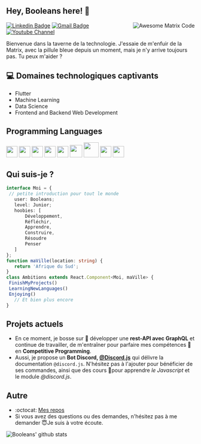 <h2> Hey, Booleans here! 👋</h2>

<img src = 'https://github.com/MarikIshtar007/MarikIshtar007/blob/master/images/matrix.gif' alt = 'Awesome Matrix Code' align='right'/>

[![Linkedin Badge](https://img.shields.io/badge/-haanyali-blue?style=flat-square&logo=Linkedin&logoColor=white&link=https://www.linkedin.com/in/haany-ali)](https://www.linkedin.com/in/haany-ali) [![Gmail Badge](https://img.shields.io/badge/-asterp04@gmail.com-c14438?style=flat-square&logo=Gmail&logoColor=white&link=mailto:asterp04@gmail.com)](mailto:asterp04@gmail.com) [![Youtube Channel](https://img.shields.io/badge/-The%20Broke%20Coder-c14438?style=flat-square&logo=Youtube&link=https://www.youtube.com/channel/UCietjxpksncMdOUkycv5nqA)](https://www.youtube.com/channel/UCietjxpksncMdOUkycv5nqA)

Bienvenue dans la taverne de la technologie. J'essaie de m'enfuir de la Matrix, avec la pillule bleue depuis un moment, mais je n'y arrive toujours pas. Tu peux m'aider ?

## :computer: Domaines technologiques captivants
* Flutter
* Machine Learning
* Data Science
* Frontend and Backend Web Development

## Programming Languages
<img src = 'https://github.com/MarikIshtar007/MarikIshtar007/blob/master/images/c-original.svg' width='30'/> <img src = 'https://github.com/MarikIshtar007/MarikIshtar007/blob/master/images/flutter-logo.svg' width='30'/> <img src = 'https://github.com/MarikIshtar007/MarikIshtar007/blob/master/images/html.svg' width='30'/> <img src = 'https://github.com/MarikIshtar007/MarikIshtar007/blob/master/images/css.svg' width='30'/> <img src = 'https://github.com/MarikIshtar007/MarikIshtar007/blob/master/images/js.svg' width='30'/> <img src = 'https://github.com/MarikIshtar007/MarikIshtar007/blob/master/images/bootstrap.svg' width='33'/> <img src = 'https://github.com/MarikIshtar007/MarikIshtar007/blob/master/images/php.svg' width='40'/>
 <img src = 'https://github.com/MarikIshtar007/MarikIshtar007/blob/master/images/sql.svg' width='30'/> <img src = 'https://github.com/MarikIshtar007/MarikIshtar007/blob/master/images/git.svg' width='30'/>
 
 ## Qui suis-je ?
 ```typescript
interface Moi = {
  // petite introduction pour tout le monde
    user: Booleans;
    level: Junior;
    hoobies: [
        Développement,
        Réfléchir,
        Apprendre,
        Construire,
        Résoudre
        Penser
    ]
};
function maVille(location: string) {
    return 'Afrique du Sud';
}
class Ambitions extends React.Component<Moi, maVille> {
  FinishMyProjects()
  LearningNewLanguages()
  Enjoying()
    // Et bien plus encore
}
 ```
 
## Projets actuels
 * En ce moment, je bosse sur 🔭 développer une **rest-API avec GraphQL** et continue de travailler, de m'entraîner pour parfaire mes compétences 🌱 en **Competitive Programming**.
 * Aussi, je propose un  **Bot Discord, [@Discord.js](https://discord.com/oauth2/authorize?client_id=463202426288209920&scope=bot)** qui délivre la documentation ``@discord.js``. N'hésitez pas à l'ajouter pour bénéficier de ses commandes, ainsi que des cours 📂pour apprendre *le Javascript* et le module *@discord.js*.
 
## Autre
  - :octocat: [Mes repos](https://github.com/booleans-oss/)
  - Si vous avez des questions ou des demandes, n'hésitez pas à me demander 😇Je suis à votre écoute.

![Booleans' github stats](https://github-readme-stats.vercel.app/api?username=booleans-oss&show_icons=true&hide=[%22issues%22])
 
 
